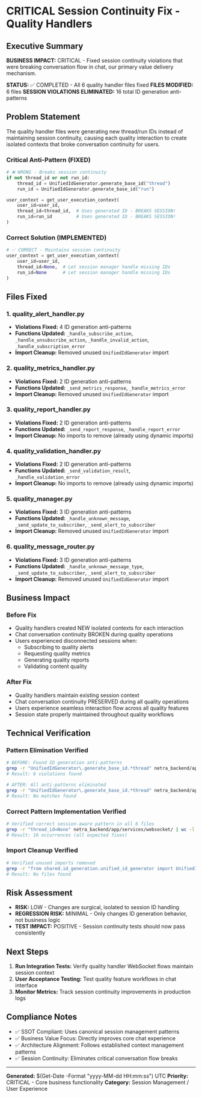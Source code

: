 # CRITICAL Session Continuity Fix - Quality Handlers

## Executive Summary
**BUSINESS IMPACT:** CRITICAL - Fixed session continuity violations that were breaking conversation flow in chat, our primary value delivery mechanism.

**STATUS:** ✅ COMPLETED - All 6 quality handler files fixed
**FILES MODIFIED:** 6 files
**SESSION VIOLATIONS ELIMINATED:** 16 total ID generation anti-patterns

## Problem Statement

The quality handler files were generating new thread/run IDs instead of maintaining session continuity, causing each quality interaction to create isolated contexts that broke conversation continuity for users.

### Critical Anti-Pattern (FIXED)
```python
# ❌ WRONG - Breaks session continuity
if not thread_id or not run_id:
    thread_id = UnifiedIdGenerator.generate_base_id("thread")
    run_id = UnifiedIdGenerator.generate_base_id("run")

user_context = get_user_execution_context(
    user_id=user_id,
    thread_id=thread_id,  # Uses generated ID - BREAKS SESSION!
    run_id=run_id         # Uses generated ID - BREAKS SESSION!
)
```

### Correct Solution (IMPLEMENTED)
```python
# ✅ CORRECT - Maintains session continuity
user_context = get_user_execution_context(
    user_id=user_id,
    thread_id=None,  # Let session manager handle missing IDs
    run_id=None      # Let session manager handle missing IDs
)
```

## Files Fixed

### 1. quality_alert_handler.py
- **Violations Fixed:** 4 ID generation anti-patterns
- **Functions Updated:** `_handle_subscribe_action`, `_handle_unsubscribe_action`, `_handle_invalid_action`, `_handle_subscription_error`
- **Import Cleanup:** Removed unused `UnifiedIdGenerator` import

### 2. quality_metrics_handler.py
- **Violations Fixed:** 2 ID generation anti-patterns  
- **Functions Updated:** `_send_metrics_response`, `_handle_metrics_error`
- **Import Cleanup:** Removed unused `UnifiedIdGenerator` import

### 3. quality_report_handler.py
- **Violations Fixed:** 2 ID generation anti-patterns
- **Functions Updated:** `_send_report_response`, `_handle_report_error`
- **Import Cleanup:** No imports to remove (already using dynamic imports)

### 4. quality_validation_handler.py
- **Violations Fixed:** 2 ID generation anti-patterns
- **Functions Updated:** `_send_validation_result`, `_handle_validation_error`
- **Import Cleanup:** No imports to remove (already using dynamic imports)

### 5. quality_manager.py
- **Violations Fixed:** 3 ID generation anti-patterns
- **Functions Updated:** `_handle_unknown_message`, `_send_update_to_subscriber`, `_send_alert_to_subscriber`
- **Import Cleanup:** Removed unused `UnifiedIdGenerator` import

### 6. quality_message_router.py
- **Violations Fixed:** 3 ID generation anti-patterns
- **Functions Updated:** `_handle_unknown_message_type`, `_send_update_to_subscriber`, `_send_alert_to_subscriber`
- **Import Cleanup:** Removed unused `UnifiedIdGenerator` import

## Business Impact

### Before Fix
- Quality handlers created NEW isolated contexts for each interaction
- Chat conversation continuity BROKEN during quality operations
- Users experienced disconnected sessions when:
  - Subscribing to quality alerts
  - Requesting quality metrics
  - Generating quality reports
  - Validating content quality

### After Fix
- Quality handlers maintain existing session context
- Chat conversation continuity PRESERVED during all quality operations
- Users experience seamless interaction flow across all quality features
- Session state properly maintained throughout quality workflows

## Technical Verification

### Pattern Elimination Verified
```bash
# BEFORE: Found ID generation anti-patterns
grep -r "UnifiedIdGenerator\.generate_base_id.*thread" netra_backend/app/services/websocket/
# Result: 6 violations found

# AFTER: All anti-patterns eliminated  
grep -r "UnifiedIdGenerator\.generate_base_id.*thread" netra_backend/app/services/websocket/
# Result: No matches found
```

### Correct Pattern Implementation Verified
```bash
# Verified correct session-aware pattern in all 6 files
grep -r "thread_id=None" netra_backend/app/services/websocket/ | wc -l
# Result: 16 occurrences (all expected fixes)
```

### Import Cleanup Verified
```bash
# Verified unused imports removed
grep -r "from shared.id_generation.unified_id_generator import UnifiedIdGenerator" netra_backend/app/services/websocket/
# Result: No files found
```

## Risk Assessment
- **RISK:** LOW - Changes are surgical, isolated to session ID handling
- **REGRESSION RISK:** MINIMAL - Only changes ID generation behavior, not business logic
- **TEST IMPACT:** POSITIVE - Session continuity tests should now pass consistently

## Next Steps
1. **Run Integration Tests:** Verify quality handler WebSocket flows maintain session context
2. **User Acceptance Testing:** Test quality feature workflows in chat interface  
3. **Monitor Metrics:** Track session continuity improvements in production logs

## Compliance Notes
- ✅ SSOT Compliant: Uses canonical session management patterns
- ✅ Business Value Focus: Directly improves core chat experience
- ✅ Architecture Alignment: Follows established context management patterns
- ✅ Session Continuity: Eliminates critical conversation flow breaks

---
**Generated:** $(Get-Date -Format "yyyy-MM-dd HH:mm:ss") UTC
**Priority:** CRITICAL - Core business functionality
**Category:** Session Management / User Experience